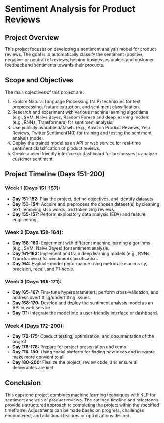 # Sentiment Analysis for Product Reviews

## Project Overview

This project focuses on developing a sentiment analysis model for product reviews. The goal is to automatically classify the sentiment (positive, negative, or neutral) of reviews, helping businesses understand customer feedback and sentiments towards their products.

## Scope and Objectives

The main objectives of this project are:

1. Explore Natural Language Processing (NLP) techniques for text preprocessing, feature extraction, and sentiment classification.
2. Research and experiment with various machine learning algorithms (e.g., SVM, Naive Bayes, Random Forest) and deep learning models (e.g., RNNs, Transformers) for sentiment analysis.
3. Use publicly available datasets (e.g., Amazon Product Reviews, Yelp Reviews, Twitter Sentiment140) for training and testing the sentiment analysis model.
4. Deploy the trained model as an API or web service for real-time sentiment classification of product reviews.
5. Create a user-friendly interface or dashboard for businesses to analyze customer sentiment.

## Project Timeline (Days 151-200)

### Week 1 (Days 151-157):

- **Day 151-152:** Plan the project, define objectives, and identify datasets.
- **Day 153-154:** Acquire and preprocess the chosen dataset(s) by cleaning text, removing stop words, and tokenizing reviews.
- **Day 155-157:** Perform exploratory data analysis (EDA) and feature engineering.

### Week 2 (Days 158-164):

- **Day 158-160:** Experiment with different machine learning algorithms (e.g., SVM, Naive Bayes) for sentiment analysis.
- **Day 161-163:** Implement and train deep learning models (e.g., RNNs, Transformers) for sentiment classification.
- **Day 164:** Evaluate model performance using metrics like accuracy, precision, recall, and F1-score.

### Week 3 (Days 165-171):

- **Day 165-167:** Fine-tune hyperparameters, perform cross-validation, and address overfitting/underfitting issues.
- **Day 168-170:** Develop and deploy the sentiment analysis model as an API or web service.
- **Day 171:** Integrate the model into a user-friendly interface or dashboard.

### Week 4 (Days 172-200):

- **Day 172-175:** Conduct testing, optimization, and documentation of the project.
- **Day 176-178:** Prepare for project presentation and demo.
- **Day 178-180**: Using social platform for finding new ideas and integrate make more convient to all
- **Day 180-200:** Finalize the project, review code, and ensure all deliverables are met.

## Conclusion

This capstone project combines machine learning techniques with NLP for sentiment analysis of product reviews. The outlined timeline and milestones provide a structured approach to completing the project within the specified timeframe. Adjustments can be made based on progress, challenges encountered, and additional features or optimizations desired.
